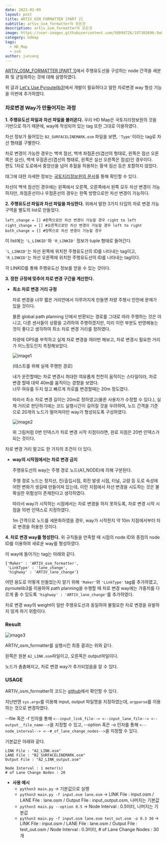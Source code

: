 ```yaml
---
date: 2021-02-09
layout: post
title: ARTIV_OSM_FORMATTER [PART 2]
subtitle: artiv_osm_formatter의 모든것
description: artiv_osm_formatter의 모든것
image: https://user-images.githubusercontent.com/50894726/107383696-9a87e200-6b34-11eb-912c-a12184315dfd.png
category: hdmap
tags:
  - HD_Map
  - osm
author: junsang
---
```

[ARTIV_OSM_FORMATTER [PART 1]](https://dgist-artiv.github.io/hdmap/2021/02/06/artiv-osm-formatter-part1.html)에서 주행유도선을 구성하는 node 간격을 세분화 및 균일화하는 것에 대해 설명하였다.

위 글과 [Let's Use Pyroutelib3!](https://dgist-artiv.github.io/hdmap/2021/02/03/pyroutelib3.html)에서 개발이 필요하다고 말한 차로변경 way 형성 기능을 이번에 추가하였다.

### 차로변경 Way가 만들어지는 과정

**1. 주행유도선 파일과 차선 파일을 불러온다.**
우리 HD Map은 국토지리정보원의 것을 기반으로 하기 때문에, way에 작성되어 있는 tag 또한 그대로 이용하였다.

차선 정보가 들어있는 ```B2_SURFACELINEMARK.osm``` 파일을 보면, ```'Type'```이라는 tag로 차선 형태를 구별한다.

차로 변경이 가능한 경우는 백색 점선, 백색 좌점혼선(겹선의 형태로, 왼쪽은 점선 오른쪽은 실선), 백색 우점혼선(겹선의 형태로, 왼쪽은 실선 오른쪽은 점섬)인 경우이다.  
편도 1차로 도로에서 중앙선을 넘어 추월을 허용하는 황색 점선 등은 포함하지 않았다.

태그에 대한 자세한 정보는 [국토지리정보원의 문서](http://map.ngii.go.kr/download/ms/pblictn/preciseRoadMap/%EC%A0%95%EB%B0%80%EB%8F%84%EB%A1%9C%EC%A7%80%EB%8F%84%20%EC%A0%9C%EA%B3%B5%20%EC%95%88%EB%82%B4.pdf)를 통해 확인할 수 있다.

차선이 백색 점선인 경우에는 왼쪽에서 오른쪽, 오른쪽에서 왼쪽 모두 차선 변경이 가능하지만, 좌점혼선이나 우점혼선의 경우는 한쪽 방향으로만 차선 변경이 가능하다.

**2. 주행유도선 파일과 차선 파일을 파싱한다.**
위에서 말한 3가지 타입의 차로 변경 가능 구역을 별도의 list로 만들었다.
```
left_change = [] #왼쪽으로만 차선 변경이 가능할 경우 right to left
right_change = [] #오른쪽으로만 차선 변경이 가능할 경우 left to right
both_change = [] #양쪽으로 차선 변경이 가능할 경우 
```
이 list에는 ```'L_LINKID'```와 ```'R_LINKID'``` 정보가 tuple 형태로 들어간다.

```'L_LINKID'```는 차선 왼쪽에 위치한 주행유도선의 ID를 나타내는 tag이고, ```'R_LINKID'```는 차선 오른쪽에 위치한 주행유도선의 ID를 나타내는 tag이다.

각 LINKID를 통해 주행유도선 정보를 얻을 수 있는 것이다.

**3. 정한 규정에 맞추어 차로 변경 구간을 계산한다.**
- **최소 차로 변경 거리 규정**

	차로 변경을 너무 짧은 거리안에서 이루어지게 만들면 차량 주행시 안전에 문제가 있을 것이다.

	물론 global path planning 단에서 반환되는 경로를 그대로 따라 주행하는 것은 아니고, 다른 센서들이 상황을 고려하여 주행하겠지만, 미리 이런 부분도 반영해놓는 것이 좋다고 생각하여 최소 차로 변경 거리를 정하였다.

	차량에 GPS를 부착하고 실제 차로 변경을 여러번 해보고, 차로 변경시 필요한 거리가 어느정도인지 측정해보았다.

	![image1](https://user-images.githubusercontent.com/50894726/107380279-14b66780-6b31-11eb-90fd-823671a7a851.png)

	(테스트를 위해 실제 주행한 경로)

	내가 운전할때는 차로 변경시 최대한 여유롭게 천천히 움직이는 스타일이라, 차로 변경 할때 대략 40m를 움직이는 경향을 보였다.  
	너무 여유를 두지 않고 빠르게 차로를 변경할때는 20m 정도였다.

	따라서 최소 차로 변경 길이는 20m로 정하였고(물론 사용자가 수정할 수 있다.), 실제 거리로 판단하기에는 코드 실행시간이 길어질 것을 우려하여, 노드 간격을 기준으로 20개의 노드가 떨어져야만 way가 형성되도록 구성하였다.

	![image2](https://user-images.githubusercontent.com/50894726/107381888-a672a480-6b32-11eb-95ec-fad012c40eed.png)

	위 그림처럼 0번 인덱스가 차로 변경 시작 지점이라면, 완료 지점은 20번 인덱스가 되는 것이다.

차로 변경 거리 말고도 한 가지의 조건이 더 있다.

- **way의 시작점에서는 차로 변경 금지**

	주행유도선의 way는 주행 경로 노드(A1_NODE)에 의해 구분된다.

	주행 경로 노드는 정지선, 진/출입시점, 회전 발생 시점, 터널, 교량 등 도로 속성에 어떤 변화가 생길때 만들어져 있는데, 이런 지점에서 차선 변경을 시도하는 것은 불확실한 위험성이 존재한다고 생각하였다.

	따라서 way가 시작하는 시점에서는 차로 변경을 하지 못하도록, 차로 변경 시작 시점을 10번 인덱스로 지정하였다.

	1m 간격으로 노드를 세분화하였을 경우, way가 시작한지 약 10m 지점에서부터 차로 변경을 허용한 것이다.

**4. 차로 변경 way를 형성한다.**
위 규칙들을 만족할 때 시점의 node ID와 종점의 node ID를 이용하여 새로운 way를 형성하였다.

이 way에 들어가는 tag는 아래와 같다.
```
{'Maker' : 'ARTIV_osm_formatter',
 'LinkType' : 'lane_change',
 'highway' : 'ARTIV_lane_change'}
```
어떤 용도로 어떻게 만들었는지 알기 위해 ```'Maker'```와 ```'LinkType'``` tag를 추가하였고, pyroutelib3를 이용하여 path planning을 수행할 때 차로 변경 way에는 가중치를 다르게 줄 수 있도록 ```'highway' : 'ARTIV_lane_change'```를 추가하였다.

차로 변경 way의 weight이 일반 주행유도선과 동일하여 불필요한 차로 변경을 유발하지 않게 하기 위함이다.

### Result

![image3](https://user-images.githubusercontent.com/50894726/107383696-9a87e200-6b34-11eb-912c-a12184315dfd.png)

ARTIV_osm_formatter를 실행시킨 최종 결과는 위와 같다.

왼쪽은 원본 ```A2_LINK.osm```파일이고, 오른쪽은 output파일이다.

노드가 촘촘해지고, 차로 변경 way가 추가되었음을 알 수 있다.

### USAGE

ARTIV_osm_formatter의 코드는 [github](https://github.com/js-ryu/for_ARTIV_Framework/tree/main/artiv_osm_formatter)에서 확인할 수 있다.

지난번엔  ```sys.argv```를 이용해 input, output 파일명을 지정하였는데, ```argparse```를 이용하는 것으로 변경하였다.

--file 혹은 -f 인자를 통해 ```<--input_link_file--> <--input_lane_file--> <--output__file_name-->```을 지정할 수 있고, --option 혹은 -o 인자를 통해 ```<--node_interval--> <--#_of_lane_change_nodes-->```을 지정할 수 있다.

기본값은 아래와 같다.
```
LINK File : "A2_LINK.osm"
LANE File : "B2_SURFACELINEMARK.osm"
Output File : "A2_LINK_output.osm"

Node Interval : 1 meter(s)
# of Lane Change Nodes : 20
```

- **사용 예시**
	- ```python3 main.py``` -> 기본값으로 실행
	- ```python3 main.py -f input.osm lane.osm``` -> LINK File : input.osm / LANE File : lane.osm / Output File : input_output.osm, 나머지는 기본값
	- ```python3 main.py --option 0.5``` -> Node Interval : 0.5미터, 나머지는 기본값
	- ```python3 main.py -f input.osm lane.osm test_out.osm -o 0.3 30``` -> LINK File : input.osm / LANE File : lane.osm / Output File : test_out.osm / Node Interval : 0.3미터, # of Lane Change Nodes : 30개

